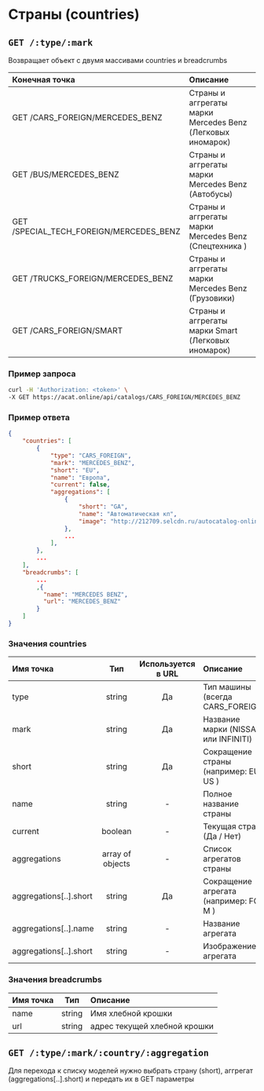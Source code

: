 # Страны (countries)

## `GET /:type/:mark`

Возвращает объект с двумя массивами countries и breadcrumbs

| Конечная точка | Описание |
| :---- | :--------------- |
| GET /CARS_FOREIGN/MERCEDES_BENZ | Страны и аггрегаты марки Mercedes Benz (Легковых иномарок) |
| GET /BUS/MERCEDES_BENZ | Страны и аггрегаты марки Mercedes Benz (Автобусы) |
| GET /SPECIAL_TECH_FOREIGN/MERCEDES_BENZ | Страны и аггрегаты марки Mercedes Benz (Спецтехника ) |
| GET /TRUCKS_FOREIGN/MERCEDES_BENZ | Страны и аггрегаты марки Mercedes Benz (Грузовики) |
| GET /CARS_FOREIGN/SMART | Страны и аггрегаты марки Smart (Легковых иномарок) |

### Пример запроса

```bash
curl -H 'Authorization: <token>' \
-X GET https://acat.online/api/catalogs/CARS_FOREIGN/MERCEDES_BENZ
```

### Пример ответа

```json
{
    "countries": [
        {
            "type": "CARS_FOREIGN",
            "mark": "MERCEDES_BENZ",
            "short": "EU",
            "name": "Европа",
            "current": false,
            "aggregations": [
                {
                    "short": "GA",
                    "name": "Автоматическая кп",
                    "image": "http://212709.selcdn.ru/autocatalog-online/mercedes/aggregate/akpp.png"
                },
                ...
            ],
        },
        ...
    ],
    "breadcrumbs": [
        ...
        ,{
          "name": "MERCEDES BENZ",
          "url": "MERCEDES_BENZ"
        }
    ]
}
```

### Значения countries

| Имя точка | Тип | Используется в URL | Описание |
| :---- | :------: | :------: | :--------------- |
| type | string | Да | Тип машины (всегда CARS_FOREIGN) |
| mark | string | Да | Название марки (NISSAN или INFINITI) |
| short | string | Да | Сокращение страны (например: EU / US ) |
| name | string | - | Полное название страны |
| current | boolean | - | Текущая страна (Да / Нет) |
| aggregations | array of objects | - | Список агрегатов страны |
| aggregations[..].short | string | Да | Сокращение агрегата (например: FG / M ) |
| aggregations[..].name | string | - | Название агрегата |
| aggregations[..].short | string | - | Изображение агрегата |

### Значения breadcrumbs

| Имя точка | Тип | Описание |
| :---- | :------: | :--------------- |
| name | string | Имя хлебной крошки |
| url | string | адрес текущей хлебной крошки |


## `GET /:type/:mark/:country/:aggregation`

Для перехода к списку моделей нужно выбрать страну (short), аггрегат (aggregations[..].short) и передать их в GET параметры